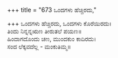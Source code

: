 +++
title = "673 ಒಂದಗಳು ಹೆಚ್ಚಿರದು,"

+++
ಒಂದಗಳು ಹೆಚ್ಚಿರದು, ಒಂದಗಳು ಕೊರೆಯಿರದು।  
ತಿಂದು ನಿನ್ನನ್ನಋಣ ತೀರುತಲೆ ಪಯಣ॥  
ಹಿಂದಾಗದೊಂದು ಚಣ, ಮುಂದಕುಂ ಕಾದಿರದು।  
ಸಂದ ಲೆಕ್ಕವದೆಲ್ಲ - ಮಂಕುತಿಮ್ಮ॥  
